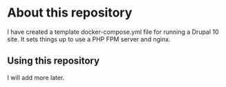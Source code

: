 # About this repository
I have created a template docker-compose.yml file for running a Drupal 10 site.
It sets things up to use a PHP FPM server and nginx.

## Using this repository
I will add more later.
